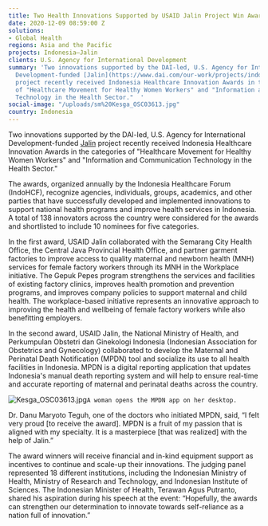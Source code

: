 ```yaml
---
title: Two Health Innovations Supported by USAID Jalin Project Win Awards
date: 2020-12-09 08:59:00 Z
solutions:
- Global Health
regions: Asia and the Pacific
projects: Indonesia—Jalin
clients: U.S. Agency for International Development
summary: 'Two innovations supported by the DAI-led, U.S. Agency for International
  Development-funded [Jalin](https://www.dai.com/our-work/projects/indonesia-jalin)
  project recently received Indonesia Healthcare Innovation Awards in the categories
  of "Healthcare Movement for Healthy Women Workers" and "Information and Communication
  Technology in the Health Sector."  '
social-image: "/uploads/sm%20Kesga_OSC03613.jpg"
country: Indonesia
---
```


Two innovations supported by the DAI-led, U.S. Agency for International Development-funded [Jalin](https://www.dai.com/our-work/projects/indonesia-jalin) project recently received Indonesia Healthcare Innovation Awards in the categories of "Healthcare Movement for Healthy Women Workers" and "Information and Communication Technology in the Health Sector."  

The awards, organized annually by the Indonesia Healthcare Forum (IndoHCF), recognize agencies, individuals, groups, academics, and other parties that have successfully developed and implemented innovations to support national health programs and improve health services in Indonesia. A total of 138 innovators across the country were considered for the awards and shortlisted to include 10 nominees for five categories. 
    
In the first award, USAID Jalin collaborated with the Semarang City Health Office, the Central Java Provincial Health Office, and partner garment factories to improve access to quality maternal and newborn health (MNH) services for female factory workers through its MNH in the Workplace initiative. The Gepuk Pepes program strengthens the services and facilities of existing factory clinics, improves health promotion and prevention programs, and improves company policies to support maternal and child health. The workplace-based initiative represents an innovative approach to improving the health and wellbeing of female factory workers while also benefitting employers. 

In the second award, USAID Jalin, the National Ministry of Health, and Perkumpulan Obstetri dan Ginekologi Indonesia (Indonesian Association for Obstetrics and Gynecology) collaborated to develop the Maternal and Perinatal Death Notification (MPDN) tool and socialize its use to all health facilities in Indonesia. MPDN is a digital reporting application that updates Indonesia's manual death reporting system and will help to ensure real-time and accurate reporting of maternal and perinatal deaths across the country. 

![Kesga_OSC03613.jpg](/uploads/Kesga_OSC03613.jpg)`A woman opens the MPDN app on her desktop.`

Dr. Danu Maryoto Teguh, one of the doctors who initiated MPDN, said, “I felt very proud [to receive the award]. MPDN is a fruit of my passion that is aligned with my specialty. It is a masterpiece [that was realized] with the help of Jalin.” 

The award winners will receive financial and in-kind equipment support as incentives to continue and scale-up their innovations. The judging panel represented 18 different institutions, including the Indonesian Ministry of Health, Ministry of Research and Technology, and Indonesian Institute of Sciences. The Indonesian Minister of Health, Terawan Agus Putranto, shared his aspiration during his speech at the event: “Hopefully, the awards can strengthen our determination to innovate towards self-reliance as a nation full of innovation.”